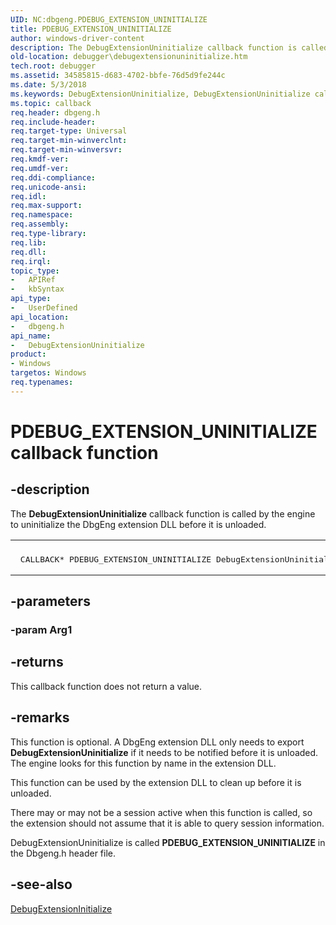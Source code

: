 ```yaml
---
UID: NC:dbgeng.PDEBUG_EXTENSION_UNINITIALIZE
title: PDEBUG_EXTENSION_UNINITIALIZE
author: windows-driver-content
description: The DebugExtensionUninitialize callback function is called by the engine to uninitialize the DbgEng extension DLL before it is unloaded.
old-location: debugger\debugextensionuninitialize.htm
tech.root: debugger
ms.assetid: 34585815-d683-4702-bbfe-76d5d9fe244c
ms.date: 5/3/2018
ms.keywords: DebugExtensionUninitialize, DebugExtensionUninitialize callback function [Windows Debugging], Extensions_Ref_76594e24-5f2d-495f-b8a9-6acec1f21ba4.xml, PDEBUG_EXTENSION_UNINITIALIZE, PDEBUG_EXTENSION_UNINITIALIZE callback, dbgeng/DebugExtensionUninitialize, debugger.debugextensionuninitialize
ms.topic: callback
req.header: dbgeng.h
req.include-header: 
req.target-type: Universal
req.target-min-winverclnt: 
req.target-min-winversvr: 
req.kmdf-ver: 
req.umdf-ver: 
req.ddi-compliance: 
req.unicode-ansi: 
req.idl: 
req.max-support: 
req.namespace: 
req.assembly: 
req.type-library: 
req.lib: 
req.dll: 
req.irql: 
topic_type:
-	APIRef
-	kbSyntax
api_type:
-	UserDefined
api_location:
-	dbgeng.h
api_name:
-	DebugExtensionUninitialize
product:
- Windows
targetos: Windows
req.typenames: 
---
```


# PDEBUG_EXTENSION_UNINITIALIZE callback function


## -description


The <b>DebugExtensionUninitialize</b> callback function is called by the engine to uninitialize the DbgEng extension DLL before it is unloaded.
<div class="code"><span codelanguage=""><table>
<tr>
<th></th>
</tr>
<tr>
<td>
<pre> CALLBACK* PDEBUG_EXTENSION_UNINITIALIZE DebugExtensionUninitialize;</pre>
</td>
</tr>
</table></span></div>

## -parameters




### -param Arg1








## -returns



This callback function does not return a value.




## -remarks



This function is optional.  A DbgEng extension DLL only needs to export <b>DebugExtensionUninitialize</b> if it needs to be notified before it is unloaded.  The engine looks for this function by name in the extension DLL.

This function can be used by the extension DLL to clean up before it is unloaded.

There may or may not be a session active when this function is called, so the extension should not assume that it is able to query session information.

DebugExtensionUninitialize is called <b>PDEBUG_EXTENSION_UNINITIALIZE</b> in the Dbgeng.h header file.




## -see-also




<a href="https://msdn.microsoft.com/library/windows/hardware/ff540476">DebugExtensionInitialize</a>
 

 

